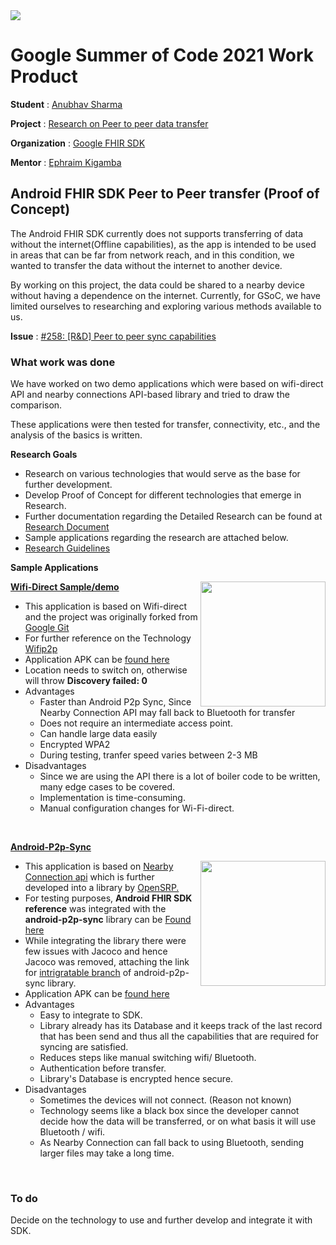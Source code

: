 <img src="https://user-images.githubusercontent.com/62053304/128657744-924b1f39-05cd-46a9-8f4d-2412ec6f38af.png" align="center"/>

# Google Summer of Code 2021 Work Product

**Student** : [Anubhav Sharma](https://github.com/maanuanubhav999)

**Project** : [Research on Peer to peer data transfer](https://summerofcode.withgoogle.com/projects/#5382955624562688)

**Organization** : [Google FHIR SDK](https://summerofcode.withgoogle.com/organizations/6201077587771392)

**Mentor** : [Ephraim Kigamba](https://github.com/ekigamba)

## Android FHIR SDK Peer to Peer transfer (Proof of Concept)


The Android FHIR SDK currently does not supports transferring of data without the internet(Offline capabilities), as the app is intended to be used in areas that can be far from network reach, and in this condition, we wanted to transfer the data without the internet to another device.

By working on this project, the data could be shared to a nearby device without having a dependence on the internet. Currently, for GSoC, we have limited ourselves to researching and exploring various methods available to us.

**Issue** : [#258: [R&D] Peer to peer sync capabilities](https://github.com/google/android-fhir/issues/258)

### What work was done
We have worked on two demo applications which were based on wifi-direct API and nearby connections API-based library and tried to draw the comparison.

These applications were then tested for transfer, connectivity, etc., and the analysis of the basics is written.


**Research Goals**
- Research on various technologies that would serve as the base for further development. 
- Develop Proof of Concept for different technologies that emerge in Research.
- Further documentation regarding the Detailed Research can be found at [Research Document](https://docs.google.com/document/d/1o9m1vUh2tkAuzKS-JIFEohUHeVWeas36ob0ztOlBF0A/edit?usp=sharing)
- Sample applications regarding the research are attached below.
- [Research Guidelines](https://docs.google.com/document/d/1HpoeKvWp77w1S5-YHiezBdGyxVf6TsCDmmLjclLSj70/edit)

**Sample Applications**

 [**Wifi-Direct Sample/demo**](https://github.com/ekigamba/wifi-direct-sample)
 <img align="right" src = "https://user-images.githubusercontent.com/26630009/129835962-8cbd871b-3520-45c1-a14e-28afca3136bc.png" width="200">
 - This application is based on Wifi-direct and the project was originally forked from [Google Git](https://android.googlesource.com/platform/development/+/master/samples/WiFiDirectDemo/)
- For further reference on the Technology [Wifip2p](https://developer.android.com/guide/topics/connectivity/wifip2p#api-overview) 
- Application APK can be [ found here](https://drive.google.com/file/d/1gy_s6wqhi8_I3MlKPR8nGldyUmY7yshK/view?usp=sharing)
- Location needs to switch on, otherwise will throw  **Discovery failed: 0**
- Advantages
    - Faster than Android P2p Sync, Since Nearby Connection API may fall back to Bluetooth for transfer
    - Does not require an intermediate access point.
    - Can handle large data easily
    - Encrypted WPA2
    - During testing, tranfer speed varies between 2-3 MB
- Disadvantages
    - Since we are using the API there is a lot of boiler code to be written, many edge cases to be covered.
    - Implementation is time-consuming.
    - Manual configuration changes for Wi-Fi-direct.

<br clear="right"/>

[**Android-P2p-Sync**](https://github.com/maanuanubhav999/android-fhir/tree/ma/GsocPeertoPeerSync)

<img align="right" src="https://user-images.githubusercontent.com/26630009/129836010-344f0e1a-8523-4f06-9055-18902ff97b98.png" width="200">

- This application is based on [Nearby Connection api](https://developers.google.com/nearby/connections/overview) which is further developed into a library by [OpenSRP.](https://github.com/opensrp/android-p2p-sync)
- For testing purposes, **Android FHIR SDK reference** was integrated with the **android-p2p-sync** library can be [Found here](https://github.com/maanuanubhav999/android-fhir/tree/ma/GsocPeertoPeerSync)
- While integrating the library there were few issues with Jacoco and hence Jacoco was removed, attaching the link for [intrigratable branch](https://github.com/maanuanubhav999/android-p2p-sync/tree/ma/jacocoIssueRemoved) of android-p2p-sync library.
- Application APK can be [found here](https://drive.google.com/file/d/1KtE4eYfpBOLFYiZaQJ7PPl4mdVWcyB-R/view?usp=sharing)
- Advantages
    - Easy to integrate to SDK.
    - Library already has its Database and it keeps track of the last record that has been send and thus all the capabilities that are required for syncing are satisfied.
    - Reduces steps like manual switching wifi/ Bluetooth. 
    - Authentication before transfer.
    - Library's Database is encrypted hence secure.
- Disadvantages  
    - Sometimes the devices will not connect. (Reason not known)
    - Technology seems like a black box since the developer cannot decide how the data will be transferred, or on what basis it will use Bluetooth / wifi.
    - As Nearby Connection can fall back to using Bluetooth, sending larger files may take a long time.

<br clear="right"/>


### To do
Decide on the technology to use and further develop and integrate it with SDK.

